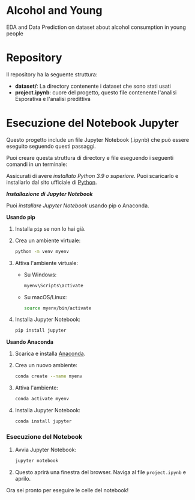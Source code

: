 # Alcohol and Young
EDA and Data Prediction on dataset about alcohol consumption in young people

# Repository

Il repository ha la seguente struttura:

- **dataset/**: La directory contenente i dataset che sono stati usati
- **project.ipynb**: cuore del progetto, questo file contenente l'analisi Esporativa e l'analisi predittiva 


# Esecuzione del Notebook Jupyter

Questo progetto include un file Jupyter Notebook (.ipynb) che può essere eseguito seguendo questi passaggi.

Puoi creare questa struttura di directory e file eseguendo i seguenti comandi in un terminale:

Assicurati di avere <i>installato Python 3.9 o superiore</i>. Puoi scaricarlo e installarlo dal sito ufficiale di [Python](https://www.python.org/downloads/).

<b><i>Installazione di Jupyter Notebook </i></b>

Puoi <i>installare Jupyter Notebook</i> usando pip o Anaconda.

<b>Usando pip</b>

1. Installa `pip` se non lo hai già.
2. Crea un ambiente virtuale:

    ```bash
    python -m venv myenv
    ```

3. Attiva l'ambiente virtuale:

    - Su Windows:

      ```bash
      myenv\Scripts\activate
      ```

    - Su macOS/Linux:

      ```bash
      source myenv/bin/activate
      ```

4. Installa Jupyter Notebook:

    ```bash
    pip install jupyter
    ```

<b>Usando Anaconda</b>

1. Scarica e installa [Anaconda](https://www.anaconda.com/products/individual).
2. Crea un nuovo ambiente:

    ```bash
    conda create --name myenv
    ```

3. Attiva l'ambiente:

    ```bash
    conda activate myenv
    ```

4. Installa Jupyter Notebook:

    ```bash
    conda install jupyter
    ```

### Esecuzione del Notebook

1. Avvia Jupyter Notebook:

    ```bash
    jupyter notebook
    ```

2. Questo aprirà una finestra del browser. Naviga al file `project.ipynb` e aprilo.

Ora sei pronto per eseguire le celle del notebook!

